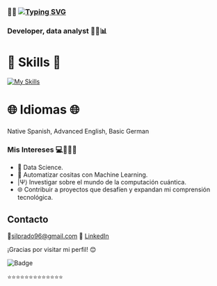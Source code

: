 

###  👋👩 [![Typing SVG](https://readme-typing-svg.demolab.com?font=Russo+One&pause=1000&color=F776C0&background=FFD8C900&random=false&width=435&lines=Hi+there!+I'm+Silvina+Prado+)](https://git.io/typing-svg)
### Developer, data analyst 👩‍💻📊

# 🚀 Skills 🚀
[![My Skills](https://skillicons.dev/icons?i=py,r,java,js,css,html,mongodb,mysql,postgres,aws,googlecloud)](https://skillicons.dev)


# 🌐 Idiomas 🌐
###
Native Spanish, Advanced English, Basic German
###

### Mis Intereses 💻🤖🎨🎸

- 🚀 Data Science.
- 🤖 Automatizar cositas con Machine Learning.
- |Ψ⟩ Investigar sobre el mundo de la computación cuántica.
- 🌐 Contribuir a proyectos que desafíen y expandan mi comprensión tecnológica.

## Contacto 
📩silprado96@gmail.com
🔗&nbsp;[LinkedIn](https://www.linkedin.com/in/silvina-prado-a87155226/)


¡Gracias por visitar mi perfil! 😊

![Badge](https://hitscounter.dev/api/hit?url=https%3A%2F%2Fgithub.com%2FSilPrad0&label=visits&icon=github&color=%23ea868f)

⭐⭐⭐⭐⭐⭐⭐⭐⭐⭐⭐⭐⭐
